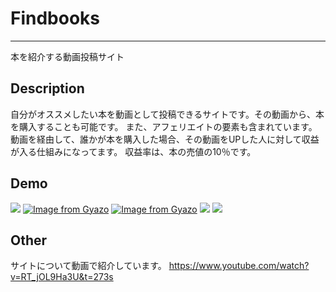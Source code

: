 # Findbooks
***
本を紹介する動画投稿サイト

## Description
自分がオススメしたい本を動画として投稿できるサイトです。その動画から、本を購入することも可能です。
また、アフェリエイトの要素も含まれています。
動画を経由して、誰かが本を購入した場合、その動画をUPした人に対して収益が入る仕組みになってます。
収益率は、本の売値の10％です。


## Demo
![](https://i.gyazo.com/9715954fae45dda63f8090394ddbc540.jpg)
[![Image from Gyazo](https://i.gyazo.com/990c51dcad5622476c27670a9e1dbd9d.gif)](https://gyazo.com/990c51dcad5622476c27670a9e1dbd9d)
[![Image from Gyazo](https://i.gyazo.com/cf10916fe7e4ea471940c5bac703da1e.gif)](https://gyazo.com/cf10916fe7e4ea471940c5bac703da1e)
![](https://i.gyazo.com/609ac94f06ea968ce99dbc05bf54f1ea.png)
![](https://i.gyazo.com/121a3b994b003a29c071e3383d7ea8a3.png)

## Other
サイトについて動画で紹介しています。
<https://www.youtube.com/watch?v=RT_jOL9Ha3U&t=273s>


